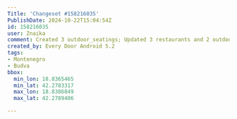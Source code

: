 ```yaml
---
Title: 'Changeset #158216035'
PublishDate: 2024-10-22T15:04:54Z
id: 158216035
user: Znaika
comment: Created 3 outdoor_seatings; Updated 3 restaurants and 2 outdoor_seatings
created_by: Every Door Android 5.2
tags:
- Montenegro
- Budva
bbox:
  min_lon: 18.8365465
  min_lat: 42.2783317
  max_lon: 18.8386849
  max_lat: 42.2789406

---
```

